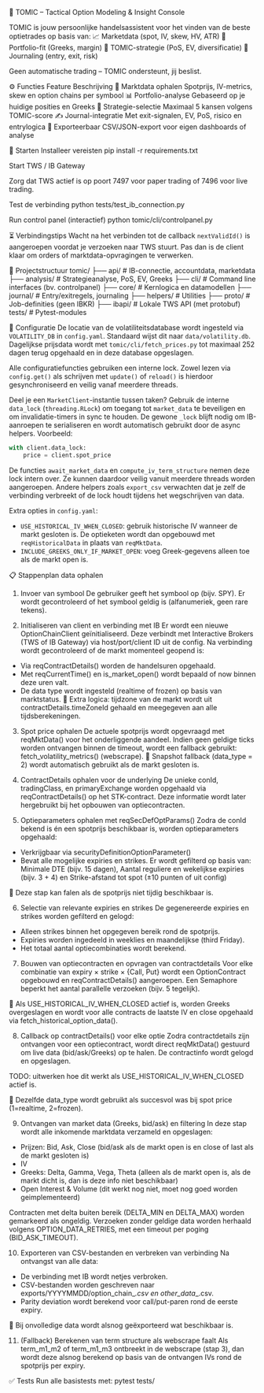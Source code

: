 🧠 TOMIC – Tactical Option Modeling & Insight Console

TOMIC is jouw persoonlijke handelsassistent voor het vinden van de beste optietrades op basis van:
📈 Marketdata (spot, IV, skew, HV, ATR)
💼 Portfolio-fit (Greeks, margin)
🧠 TOMIC-strategie (PoS, EV, diversificatie)
📓 Journaling (entry, exit, risk)

Geen automatische trading – TOMIC ondersteunt, jij beslist.

⚙️ Functies
Feature	Beschrijving
📡 Marktdata ophalen	Spotprijs, IV-metrics, skew en option chains per symbool
📊 Portfolio-analyse	Gebaseerd op je huidige posities en Greeks
🎯 Strategie-selectie	Maximaal 5 kansen volgens TOMIC-score
✍️ Journal-integratie	Met exit-signalen, EV, PoS, risico en entrylogica
📁 Exporteerbaar	CSV/JSON-export voor eigen dashboards of analyse

🚀 Starten
Installeer vereisten
pip install -r requirements.txt

Start TWS / IB Gateway

Zorg dat TWS actief is op poort 7497 voor paper trading of 7496 voor live trading.

Test de verbinding
python tests/test_ib_connection.py

Run control panel (interactief)
python tomic/cli/controlpanel.py

⏳ Verbindingstips
Wacht na het verbinden tot de callback `nextValidId()` is aangeroepen voordat
je verzoeken naar TWS stuurt. Pas dan is de client klaar om orders of
marktdata-opvragingen te verwerken.

📂 Projectstructuur
tomic/
├── api/               # IB-connectie, accountdata, marketdata
├── analysis/          # Strategieanalyse, PoS, EV, Greeks
├── cli/               # Command line interfaces (bv. controlpanel)
├── core/              # Kernlogica en datamodellen
├── journal/           # Entry/exitregels, journaling
├── helpers/           # Utilities
├── proto/             # Job-definities (geen IBKR)
├── ibapi/             # Lokale TWS API (met protobuf)
tests/                 # Pytest-modules

📄 Configuratie
De locatie van de volatiliteitsdatabase wordt ingesteld via `VOLATILITY_DB` in
`config.yaml`. Standaard wijst dit naar `data/volatility.db`.
Dagelijkse prijsdata wordt met `tomic/cli/fetch_prices.py` tot maximaal 252 dagen
terug opgehaald en in deze database opgeslagen.

Alle configuratiefuncties gebruiken een interne lock. Zowel lezen via
``config.get()`` als schrijven met ``update()`` of ``reload()`` is hierdoor
gesynchroniseerd en veilig vanaf meerdere threads.

Deel je een `MarketClient`-instantie tussen taken? Gebruik de interne
  `data_lock` (``threading.RLock``) om toegang tot ``market_data`` te beveiligen
  en om invalidatie-timers in sync te houden. De gewone ``_lock`` blijft nodig
  om IB-aanroepen te serialiseren en wordt automatisch gebruikt door de async
  helpers. Voorbeeld:

  ```python
  with client.data_lock:
      price = client.spot_price
  ```

De functies ``await_market_data`` en ``compute_iv_term_structure`` nemen
deze lock intern over. Ze kunnen daardoor veilig vanuit meerdere threads
worden aangeroepen. Andere helpers zoals ``export_csv`` verwachten dat je
zelf de verbinding verbreekt of de lock houdt tijdens het wegschrijven van
data.

Extra opties in `config.yaml`:
- `USE_HISTORICAL_IV_WHEN_CLOSED`: gebruik historische IV wanneer de markt
  gesloten is. De optieketen wordt dan opgebouwd met `reqHistoricalData` in
  plaats van `reqMktData`.
- `INCLUDE_GREEKS_ONLY_IF_MARKET_OPEN`: voeg Greek-gegevens alleen toe als de
  markt open is.


📋 Stappenplan data ophalen
1. Invoer van symbool
De gebruiker geeft het symbool op (bijv. SPY). Er wordt gecontroleerd of het symbool geldig is (alfanumeriek, geen rare tekens).

2. Initialiseren van client en verbinding met IB
Er wordt een nieuwe OptionChainClient geïnitialiseerd. Deze verbindt met Interactive Brokers (TWS of IB Gateway) via host/port/client ID uit de config.
Na verbinding wordt gecontroleerd of de markt momenteel geopend is:
- Via reqContractDetails() worden de handelsuren opgehaald.
- Met reqCurrentTime() en is_market_open() wordt bepaald of now binnen deze uren valt.
- De data type wordt ingesteld (realtime of frozen) op basis van marktstatus.
📌 Extra logica: tijdzone van de markt wordt uit contractDetails.timeZoneId gehaald en meegegeven aan alle tijdsberekeningen.

3. Spot price ophalen
De actuele spotprijs wordt opgevraagd met reqMktData() voor het onderliggende aandeel.
Indien geen geldige ticks worden ontvangen binnen de timeout, wordt een fallback gebruikt: fetch_volatility_metrics() (webscrape).
📌 Snapshot fallback (data_type = 2) wordt automatisch gebruikt als de markt gesloten is.

4. ContractDetails ophalen voor de underlying
De unieke conId, tradingClass, en primaryExchange worden opgehaald via reqContractDetails() op het STK-contract.
Deze informatie wordt later hergebruikt bij het opbouwen van optiecontracten.

5. Optieparameters ophalen met reqSecDefOptParams()
Zodra de conId bekend is én een spotprijs beschikbaar is, worden optieparameters opgehaald:
- Verkrijgbaar via securityDefinitionOptionParameter()
- Bevat alle mogelijke expiries en strikes.
Er wordt gefilterd op basis van: Minimale DTE (bijv. 15 dagen), Aantal reguliere en wekelijkse expiries (bijv. 3 + 4) en Strike-afstand tot spot (±10 punten of uit config)

📌 Deze stap kan falen als de spotprijs niet tijdig beschikbaar is.

6. Selectie van relevante expiries en strikes
De gegenereerde expiries en strikes worden gefilterd en gelogd:
- Alleen strikes binnen het opgegeven bereik rond de spotprijs.
- Expiries worden ingedeeld in weeklies en maandelijkse (third Friday).
- Het totaal aantal optiecombinaties wordt berekend.

7. Bouwen van optiecontracten en opvragen van contractdetails
Voor elke combinatie van expiry × strike × {Call, Put} wordt een OptionContract opgebouwd en reqContractDetails() aangeroepen.
Een Semaphore beperkt het aantal parallelle verzoeken (bijv. 5 tegelijk).

📌 Als USE_HISTORICAL_IV_WHEN_CLOSED actief is, worden Greeks overgeslagen en wordt voor alle contracts de laatste IV en close opgehaald via fetch_historical_option_data().

8. Callback op contractDetails() voor elke optie
Zodra contractdetails zijn ontvangen voor een optiecontract, wordt direct reqMktData() gestuurd om live data (bid/ask/Greeks) op te halen.
De contractinfo wordt gelogd en opgeslagen. 

TODO: uitwerken hoe dit werkt als USE_HISTORICAL_IV_WHEN_CLOSED actief is.

📌 Dezelfde data_type wordt gebruikt als succesvol was bij spot price (1=realtime, 2=frozen).

9. Ontvangen van market data (Greeks, bid/ask) en filtering
In deze stap wordt alle inkomende marktdata verzameld en opgeslagen:
- Prijzen: Bid, Ask, Close (bid/ask als de markt open is en close of last als de markt gesloten is)
- IV
- Greeks: Delta, Gamma, Vega, Theta (alleen als de markt open is, als de markt dicht is, dan is deze info niet beschikbaar)
- Open Interest & Volume (dit werkt nog niet, moet nog goed worden geimplementeerd)

Contracten met delta buiten bereik (DELTA_MIN en DELTA_MAX) worden gemarkeerd als ongeldig.
Verzoeken zonder geldige data worden herhaald volgens OPTION_DATA_RETRIES, met een timeout per poging (BID_ASK_TIMEOUT).

10. Exporteren van CSV-bestanden en verbreken van verbinding
Na ontvangst van alle data:
- De verbinding met IB wordt netjes verbroken.
- CSV-bestanden worden geschreven naar exports/YYYYMMDD/option_chain_<symbol>_<timestamp>.csv en other_data_<symbol>_<timestamp>.csv.
- Parity deviation wordt berekend voor call/put-paren rond de eerste expiry.

📌 Bij onvolledige data wordt alsnog geëxporteerd wat beschikbaar is.

11. (Fallback) Berekenen van term structure als webscrape faalt
Als term_m1_m2 of term_m1_m3 ontbreekt in de webscrape (stap 3), dan wordt deze alsnog berekend op basis van de ontvangen IVs rond de spotprijs per expiry.





✅ Tests
Run alle basistests met:
pytest tests/